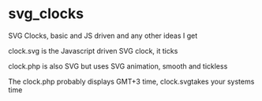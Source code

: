 svg_clocks
==========

SVG Clocks, basic and JS driven and any other ideas I get

clock.svg is the Javascript driven SVG clock, it ticks

clock.php is also SVG but uses SVG animation, smooth and tickless

The clock.php probably displays GMT+3 time, clock.svgtakes your systems time
